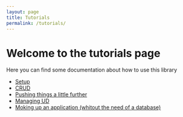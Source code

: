 ```yaml
---
layout: page
title: Tutorials
permalink: /tutorials/
---
```


# Welcome to the tutorials page

Here you can find some documentation about how to use this library

<ul>
  <li><a href="{{site.baseurl}}/tutorials/setup">Setup</a></li>
  <li><a href="{{site.baseurl}}/tutorials/crud">CRUD</a></li>
  <li><a href="{{site.baseurl}}/tutorials/pushingthingsalittlefurther">Pushing things a little further</a></li>
  <li><a href="{{site.baseurl}}/tutorials/managing-ud">Managing UD</a></li>
  <li><a href="{{site.baseurl}}/tutorials/mockup-application">Moking up an application (whitout the need of a database)</a></li>
</ul>
